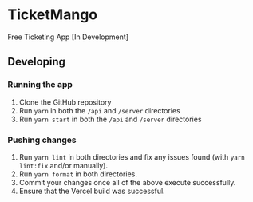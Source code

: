 # TicketMango

Free Ticketing App \[In Development\]

## Developing

### Running the app

1. Clone the GitHub repository
2. Run `yarn` in both the `/api` and `/server` directories
3. Run `yarn start` in both the `/api` and `/server` directories

### Pushing changes

1. Run `yarn lint` in both directories and fix any issues found (with `yarn lint:fix` and/or manually).
2. Run `yarn format` in both directories.
3. Commit your changes once all of the above execute successfully.
4. Ensure that the Vercel build was successful.

